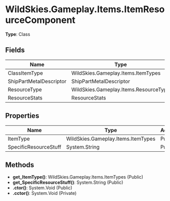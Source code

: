 ﻿# WildSkies.Gameplay.Items.ItemResourceComponent

**Type**: Class

## Fields

| Name | Type | Access |
|------|------|--------|
| ClassItemType | WildSkies.Gameplay.Items.ItemTypes | Public |
| ShipPartMetalDescriptor | ShipPartMetalDescriptor | Public |
| ResourceType | WildSkies.Gameplay.Items.ResourceType | Public |
| ResourceStats | ResourceStats | Public |

## Properties

| Name | Type | Access |
|------|------|--------|
| ItemType | WildSkies.Gameplay.Items.ItemTypes | Public |
| SpecificResourceStuff | System.String | Public |

## Methods

- **get_ItemType()**: WildSkies.Gameplay.Items.ItemTypes (Public)
- **get_SpecificResourceStuff()**: System.String (Public)
- **.ctor()**: System.Void (Public)
- **.cctor()**: System.Void (Private)

